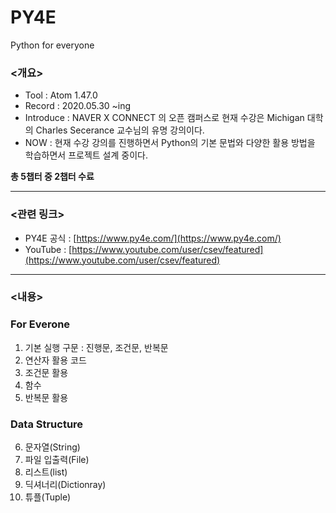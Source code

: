 # PY4E
Python for everyone

### <개요>

- Tool : Atom 1.47.0
- Record : 2020.05.30 ~ing
- Introduce : NAVER X CONNECT 의 오픈 캠퍼스로 현재 수강은 Michigan 대학의 Charles Secerance 교수님의 유명 강의이다.
- NOW : 현재 수강 강의를 진행하면서 Python의 기본 문법와 다양한 활용 방법을 학습하면서 프로젝트 설계 중이다. 

**총 5챕터 중 2챕터 수료**

---

### <관련 링크>

- PY4E 공식 : [https://www.py4e.com/](https://www.py4e.com/)
- YouTube : [https://www.youtube.com/user/csev/featured](https://www.youtube.com/user/csev/featured)

---

### <내용>

### For Everone

1. 기본 실행 구문 : 진행문, 조건문, 반복문
2. 연산자 활용 코드
3. 조건문 활용
4. 함수
5. 반복문 활용

### Data Structure
6. 문자열(String)
7. 파일 입출력(File)
8. 리스트(list)
9. 딕셔너리(Dictionray)
10. 튜플(Tuple)
